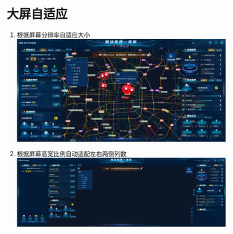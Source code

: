 # 大屏自适应

1. 根据屏幕分辨率自适应大小
![分辨率自适应](./bigscreen-1.png)

2. 根据屏幕高宽比例自动适配左右两侧列数
![列数率自适应](./bigscreen-2.png)